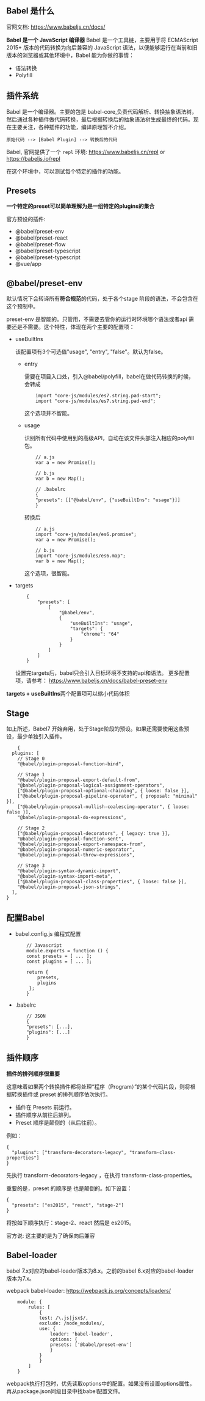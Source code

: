 ## Babel 是什么
官网文档: https://www.babeljs.cn/docs/

**Babel 是一个 JavaScript 编译器**
Babel 是一个工具链，主要用于将 ECMAScript 2015+ 版本的代码转换为向后兼容的 JavaScript 语法，以便能够运行在当前和旧版本的浏览器或其他环境中，Babel 能为你做的事情：

- 语法转换
- Polyfill

## 插件系统

Babel 是一个编译器。主要的包是 babel-core,负责代码解析、转换抽象语法树，然后通过各种插件做代码转换，最后根据转换后的抽象语法树生成最终的代码。现在主要关注，各种插件的功能，编译原理暂不介绍。

```
原始代码 --> [Babel Plugin] --> 转换后的代码
```

Babel, 官网提供了一个 ```repl``` 环境: https://www.babeljs.cn/repl  or https://babeljs.io/repl

在这个环境中，可以测试每个特定的插件的功能。

## Presets
**一个特定的preset可以简单理解为是一组特定的plugins的集合**

官方预设的插件:
-  @babel/preset-env
-  @babel/preset-react
-  @babel/preset-flow
-  @babel/preset-typescript
-  @babel/preset-typescript
-  @vue/app

## @babel/preset-env

默认情况下会转译所有**符合规范**的代码，处于各个stage 阶段的语法，不会包含在这个预制中。

preset-env 是智能的。只管用，不需要去管你的运行时环境哪个语法或者api 需要还是不需要。这个特性，体现在两个主要的配置项：
- useBuiltIns

    该配置项有3个可选值"usage", "entry", "false"。默认为false。
    - entry 

        需要在项目入口处，引入@babel/polyfill，babel在做代码转换的时候，会转成
        ```
            import "core-js/modules/es7.string.pad-start";
            import "core-js/modules/es7.string.pad-end";
        ```
        这个选项并不智能。
    - usage

        识别所有代码中使用到的高级API，自动在该文件头部注入相应的polyfill包。 

        ```
            // a.js
            var a = new Promise();

            // b.js
            var b = new Map();

            // .babelrc
            {
            "presets": [["@babel/env", {"useBuiltIns": "usage"}]]
            }
        ```
        转换后

        ```
            // a.js
            import "core-js/modules/es6.promise";
            var a = new Promise();

            // b.js
            import "core-js/modules/es6.map";
            var b = new Map();
        ```
        这个选项，很智能。
- targets
    ```
        {
            "presets": [
                [
                    "@babel/env",
                    {
                        "useBuiltIns": "usage",
                        "targets": {
                            "chrome": "64"
                        }
                    }
                ]
            ]
        }
    ```

    设置完targets后，babel只会引入目标环境不支持的api和语法。
    更多配置项，请参考： https://www.babeljs.cn/docs/babel-preset-env

**targets + useBuiltIns**两个配置项可以缩小代码体积


## Stage 

如上所述，Babel7 开始弃用，处于Stage阶段的预设。如果还需要使用这些预设，最少单独引入插件。

```
    {
  plugins: [
    // Stage 0
    "@babel/plugin-proposal-function-bind",

    // Stage 1
    "@babel/plugin-proposal-export-default-from",
    "@babel/plugin-proposal-logical-assignment-operators",
    ["@babel/plugin-proposal-optional-chaining", { loose: false }],
    ["@babel/plugin-proposal-pipeline-operator", { proposal: "minimal" }],
    ["@babel/plugin-proposal-nullish-coalescing-operator", { loose: false }],
    "@babel/plugin-proposal-do-expressions",

    // Stage 2
    ["@babel/plugin-proposal-decorators", { legacy: true }],
    "@babel/plugin-proposal-function-sent",
    "@babel/plugin-proposal-export-namespace-from",
    "@babel/plugin-proposal-numeric-separator",
    "@babel/plugin-proposal-throw-expressions",

    // Stage 3
    "@babel/plugin-syntax-dynamic-import",
    "@babel/plugin-syntax-import-meta",
    ["@babel/plugin-proposal-class-properties", { loose: false }],
    "@babel/plugin-proposal-json-strings",
  ],
}
```
  
## 配置Babel
- babel.config.js
    编程式配置
    ```
        // Javascript
        module.exports = function () {
        const presets = [ ... ];
        const plugins = [ ... ];

        return {
            presets,
            plugins
         };  
        }
    ```
- .babelrc

    ```
        // JSON
        {
        "presets": [...],
        "plugins": [...]
        }
    ```

## 插件顺序

**插件的排列顺序很重要**

这意味着如果两个转换插件都将处理“程序（Program）”的某个代码片段，则将根据转换插件或 preset 的排列顺序依次执行。
- 插件在 Presets 前运行。
- 插件顺序从前往后排列。
- Preset 顺序是颠倒的（从后往前）。

例如：

```
{
  "plugins": ["transform-decorators-legacy", "transform-class-properties"]
}
```
先执行 transform-decorators-legacy ，在执行 transform-class-properties。

重要的是，preset 的顺序是 也是颠倒的。如下设置：

```
{
  "presets": ["es2015", "react", "stage-2"]
}
```
将按如下顺序执行：stage-2、react 然后是 es2015。

官方说: 这主要的是为了确保向后兼容

## Babel-loader

babel 7.x对应的babel-loader版本为8.x。之前的babel 6.x对应的babel-loader版本为7.x。 

webpack babel-loader: https://webpack.js.org/concepts/loaders/
```
    module: {
        rules: [
            {
            test: /\.js|jsx$/,
            exclude: /node_modules/,
            use: {
                loader: 'babel-loader',
                options: {
                presets: ['@babel/preset-env']
                }
            }
            }
        ]
    }
```

webpack执行打包时，优先读取options中的配置。如果没有设置options属性，再从package.json同级目录中找babel配置文件。
